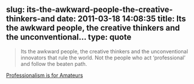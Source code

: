 slug: its-the-awkward-people-the-creative-thinkers-and
date: 2011-03-18 14:08:35
title: Its the awkward people, the creative thinkers and the unconventional...
type: quote
---

> Its the awkward people, the creative thinkers and the unconventional innovators that rule the world. Not the people who act ‘professional’ and follow the beaten path.

[Professionalism is for Amateurs](http://thenextweb.com/entrepreneur/2011/03/18/professionalism-is-for-amateurs/)
